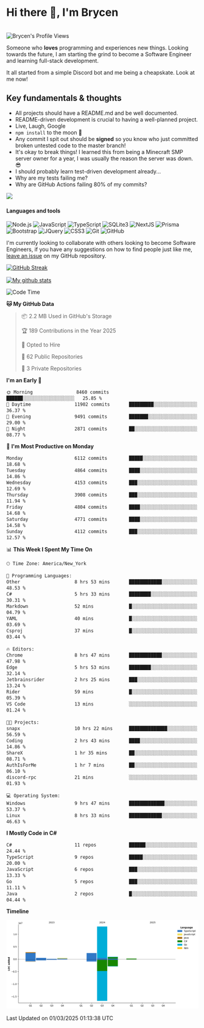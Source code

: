# Hi there 👋, I'm Brycen

<br>
<img src="https://komarev.com/ghpvc/?username=BrycensRanch" alt="Brycen's Profile Views" />

Someone who **loves** programming and experiences new things. Looking towards the future, I am starting the grind to become a Software Engineer and learning full-stack development.

It all started from a simple Discord bot and me being a cheapskate. Look at me now!

## Key fundamentals & thoughts

- All projects should have a README.md and be well documented.
- README-driven development is crucial to having a well-planned project.
- Live, Laugh, Google
- `npm install` to the moon 🚀
- Any commit I spit out should be **signed** so you know who just committed broken untested code to the master branch!
- It's okay to break things! I learned this from being a Minecraft SMP server owner for a year, I was usually the reason the server was down. 😎
- I should probably learn test-driven development already...
- Why are my tests failing me?
- Why are GitHub Actions failing 80% of my commits? 

<img src="https://res.cloudinary.com/practicaldev/image/fetch/s--OoBLh7-Q--/c_limit%2Cf_auto%2Cfl_progressive%2Cq_auto%2Cw_880/https://cdn-images-1.medium.com/max/1614/1%2A8BlqJ8lNVZzuRjAg1mZ50w.png" height="400"/>

<h4>Languages and tools</h4>
<p>
  <img src="https://img.shields.io/badge/node.js%20-%2343853D.svg?&style=for-the-badge&logo=node.js&logoColor=white" alt="Node.js" />
  <img src="https://img.shields.io/badge/javascript%20-%23323330.svg?&style=for-the-badge&logo=javascript&logoColor=%23F7DF1E" alt="JavaScript" />
  <img src="https://img.shields.io/badge/typescript%20-%23323330.svg?&style=for-the-badge&logo=typescript&logoColor=#3467eb" alt="TypeScript" />
  <img src="https://img.shields.io/badge/sqlite3%20-%23323330.svg?&style=for-the-badge&logo=sqlite&logoColor=#3467eb" alt="SQLite3" />
  <img src="https://img.shields.io/badge/Next.JS%20-%23323330.svg?&style=for-the-badge&logo=next.js&logoColor=#3467eb" alt="NextJS" />
  <img src="https://img.shields.io/badge/Prisma%20-%23323330.svg?&style=for-the-badge&logo=prisma&logoColor=#3467eb" alt="Prisma" />
  <img src="https://img.shields.io/badge/bootstrap%20-%23323330.svg?&style=for-the-badge&logo=bootstrap" alt="Bootstrap" />
  <img src="https://img.shields.io/badge/jquery%20-%23323330.svg?&style=for-the-badge&logo=jquery" alt="JQuery" />
  <img src="https://img.shields.io/badge/css3%20-%23323330.svg?&style=for-the-badge&logo=css3" alt="CSS3" />
  <img src="https://img.shields.io/badge/git%20-%23323330.svg?&style=for-the-badge&logo=git" alt="Git" />
  <img src="https://img.shields.io/badge/github%20-%23323330.svg?&style=for-the-badge&logo=github" alt="GitHub" />
</p>

 I'm currently looking to collaborate with others looking to become Software Engineers, if you have any suggestions on how to find people just like me, [leave an issue](https://github.com/BrycensRanch/BrycensRanch/issues/new) on my GitHub repository.
 
 <p><a href="https://git.io/streak-stats"><img src=https://github-readme-streak-stats-eight.vercel.app?refreshcache12&user=BrycensRanch&amp;theme=dark&amp;hide_border=true&fire=EB5454&amp;ring=0CEB19" alt="GitHub Streak"></a></p>

<a href="https://github.com/anuraghazra/github-readme-stats">
  <img align="center" src="https://github-readme-stats.anuraghazra1.vercel.app/api?username=BrycensRanch&show_icons=true&line_height=27&include_all_commits=true" alt="My github stats" />
</a>

<!--START_SECTION:waka-->
![Code Time](http://img.shields.io/badge/Code%20Time-1%2C661%20hrs%2015%20mins-blue)

**🐱 My GitHub Data** 

> 📦 2.2 MB Used in GitHub's Storage 
 > 
> 🏆 189 Contributions in the Year 2025
 > 
> 💼 Opted to Hire
 > 
> 📜 62 Public Repositories 
 > 
> 🔑 3 Private Repositories 
 > 
**I'm an Early 🐤** 

```text
🌞 Morning                8460 commits        ██████░░░░░░░░░░░░░░░░░░░   25.85 % 
🌆 Daytime                11902 commits       █████████░░░░░░░░░░░░░░░░   36.37 % 
🌃 Evening                9491 commits        ███████░░░░░░░░░░░░░░░░░░   29.00 % 
🌙 Night                  2871 commits        ██░░░░░░░░░░░░░░░░░░░░░░░   08.77 % 
```
📅 **I'm Most Productive on Monday** 

```text
Monday                   6112 commits        █████░░░░░░░░░░░░░░░░░░░░   18.68 % 
Tuesday                  4864 commits        ████░░░░░░░░░░░░░░░░░░░░░   14.86 % 
Wednesday                4153 commits        ███░░░░░░░░░░░░░░░░░░░░░░   12.69 % 
Thursday                 3908 commits        ███░░░░░░░░░░░░░░░░░░░░░░   11.94 % 
Friday                   4804 commits        ████░░░░░░░░░░░░░░░░░░░░░   14.68 % 
Saturday                 4771 commits        ████░░░░░░░░░░░░░░░░░░░░░   14.58 % 
Sunday                   4112 commits        ███░░░░░░░░░░░░░░░░░░░░░░   12.57 % 
```


📊 **This Week I Spent My Time On** 

```text
🕑︎ Time Zone: America/New_York

💬 Programming Languages: 
Other                    8 hrs 53 mins       ████████████░░░░░░░░░░░░░   48.53 % 
C#                       5 hrs 33 mins       ████████░░░░░░░░░░░░░░░░░   30.31 % 
Markdown                 52 mins             █░░░░░░░░░░░░░░░░░░░░░░░░   04.79 % 
YAML                     40 mins             █░░░░░░░░░░░░░░░░░░░░░░░░   03.69 % 
Csproj                   37 mins             █░░░░░░░░░░░░░░░░░░░░░░░░   03.44 % 

🔥 Editors: 
Chrome                   8 hrs 47 mins       ████████████░░░░░░░░░░░░░   47.98 % 
Edge                     5 hrs 53 mins       ████████░░░░░░░░░░░░░░░░░   32.14 % 
Jetbrainsrider           2 hrs 25 mins       ███░░░░░░░░░░░░░░░░░░░░░░   13.24 % 
Rider                    59 mins             █░░░░░░░░░░░░░░░░░░░░░░░░   05.39 % 
VS Code                  13 mins             ░░░░░░░░░░░░░░░░░░░░░░░░░   01.24 % 

🐱‍💻 Projects: 
snapx                    10 hrs 22 mins      ██████████████░░░░░░░░░░░   56.59 % 
Coding                   2 hrs 43 mins       ████░░░░░░░░░░░░░░░░░░░░░   14.86 % 
ShareX                   1 hr 35 mins        ██░░░░░░░░░░░░░░░░░░░░░░░   08.71 % 
AuthIsForMe              1 hr 7 mins         ██░░░░░░░░░░░░░░░░░░░░░░░   06.10 % 
discord-rpc              21 mins             ░░░░░░░░░░░░░░░░░░░░░░░░░   01.93 % 

💻 Operating System: 
Windows                  9 hrs 47 mins       █████████████░░░░░░░░░░░░   53.37 % 
Linux                    8 hrs 33 mins       ████████████░░░░░░░░░░░░░   46.63 % 
```

**I Mostly Code in C#** 

```text
C#                       11 repos            ██████░░░░░░░░░░░░░░░░░░░   24.44 % 
TypeScript               9 repos             █████░░░░░░░░░░░░░░░░░░░░   20.00 % 
JavaScript               6 repos             ███░░░░░░░░░░░░░░░░░░░░░░   13.33 % 
Go                       5 repos             ███░░░░░░░░░░░░░░░░░░░░░░   11.11 % 
Java                     2 repos             █░░░░░░░░░░░░░░░░░░░░░░░░   04.44 % 
```



**Timeline**

![Lines of Code chart](https://raw.githubusercontent.com/BrycensRanch/BrycensRanch/main/assets/bar_graph.png)


 Last Updated on 01/03/2025 01:13:38 UTC
<!--END_SECTION:waka-->

<!--
**BrycensRanch/BrycensRanch** is a ✨ _special_ ✨ repository because its `README.md` (this file) appears on your GitHub profile.

Here are some ideas to get you started:

- 🔭 I’m currently working on ...
- 🌱 I’m currently learning ...
- 👯 I’m looking to collaborate on ...
- 🤔 I’m looking for help with ...
- 💬 Ask me about ...
- 📫 How to reach me: ...
- 😄 Pronouns: ...
- ⚡ Fun fact: ...
-->
